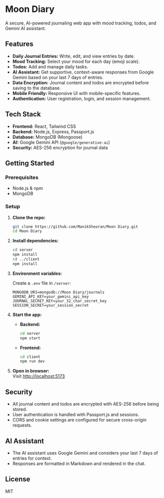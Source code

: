 # Moon Diary

A secure, AI-powered journaling web app with mood tracking, todos, and Gemini AI assistant.

## Features

- **Daily Journal Entries:** Write, edit, and view entries by date.
- **Mood Tracking:** Select your mood for each day (emoji scale).
- **Todos:** Add and manage daily tasks.
- **AI Assistant:** Get supportive, context-aware responses from Google Gemini based on your last 7 days of entries.
- **Data Encryption:** Journal content and todos are encrypted before saving to the database.
- **Mobile Friendly:** Responsive UI with mobile-specific features.
- **Authentication:** User registration, login, and session management.

## Tech Stack

- **Frontend:** React, Tailwind CSS
- **Backend:** Node.js, Express, Passport.js
- **Database:** MongoDB (Mongoose)
- **AI:** Google Gemini API (`@google/generative-ai`)
- **Security:** AES-256 encryption for journal data

## Getting Started

### Prerequisites

- Node.js & npm
- MongoDB

### Setup

1. **Clone the repo:**

   ```sh
   git clone https://github.com/ManikSheoran/Moon Diary.git
   cd Moon Diary
   ```

2. **Install dependencies:**

   ```sh
   cd server
   npm install
   cd ../client
   npm install
   ```

3. **Environment variables:**

   Create a `.env` file in `/server`:

   ```
   MONGODB_URI=mongodb://Moon Diary/journals
   GEMINI_API_KEY=your_gemini_api_key
   JOURNAL_SECRET_KEY=your_32_char_secret_key
   SESSION_SECRET=your_session_secret
   ```

4. **Start the app:**

   - **Backend:**
     ```sh
     cd server
     npm start
     ```
   - **Frontend:**
     ```sh
     cd client
     npm run dev
     ```

5. **Open in browser:**  
   Visit [http://localhost:5173](http://localhost:5173)

## Security

- All journal content and todos are encrypted with AES-256 before being stored.
- User authentication is handled with Passport.js and sessions.
- CORS and cookie settings are configured for secure cross-origin requests.

## AI Assistant

- The AI assistant uses Google Gemini and considers your last 7 days of entries for context.
- Responses are formatted in Markdown and rendered in the chat.

## License

MIT
